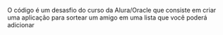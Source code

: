 O código é um desasfio do curso da Alura/Oracle que consiste em criar uma aplicação para sortear um amigo em uma lista que você poderá adicionar
